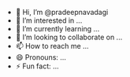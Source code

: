 - 👋 Hi, I’m @pradeepnavadagi
- 👀 I’m interested in ...
- 🌱 I’m currently learning ...
- 💞️ I’m looking to collaborate on ...
- 📫 How to reach me ...
- 😄 Pronouns: ...
- ⚡ Fun fact: ...

<!---
pradeepnavadagi/pradeepnavadagi is a ✨ special ✨ repository because its `README.md` (this file) appears on your GitHub profile.
You can click the Preview link to take a look at your changes.
--->
